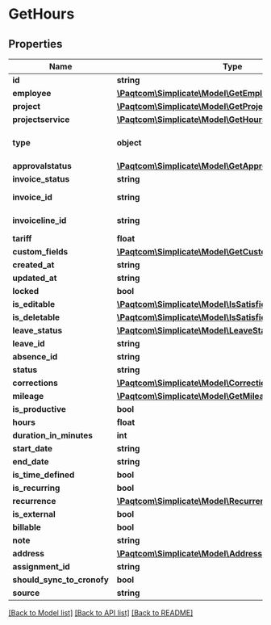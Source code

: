 # GetHours

## Properties

 Name                       | Type                                                                                    | Description                                   | Notes      
----------------------------|-----------------------------------------------------------------------------------------|-----------------------------------------------|------------
 **id**                     | **string**                                                                              |                                               | [optional] 
 **employee**               | [**\Paqtcom\Simplicate\Model\GetEmployeeSimple**](GetEmployeeSimple.md)                     |                                               | [optional] 
 **project**                | [**\Paqtcom\Simplicate\Model\GetProjectSimple**](GetProjectSimple.md)                       |                                               | [optional] 
 **projectservice**         | [**\Paqtcom\Simplicate\Model\GetHoursHoursProjectService**](GetHoursHoursProjectService.md) |                                               | [optional] 
 **type**                   | **object**                                                                              | When record is leave related return leaveType | [optional] 
 **approvalstatus**         | [**\Paqtcom\Simplicate\Model\GetApprovalStatus**](GetApprovalStatus.md)                     |                                               | [optional] 
 **invoice_status**         | **string**                                                                              |                                               | [optional] 
 **invoice_id**             | **string**                                                                              | See /invoices/invoice                         | [optional] 
 **invoiceline_id**         | **string**                                                                              | See /invoices/invoice                         | [optional] 
 **tariff**                 | **float**                                                                               |                                               | [optional] 
 **custom_fields**          | [**\Paqtcom\Simplicate\Model\GetCustomField[]**](GetCustomField.md)                         |                                               | [optional] 
 **created_at**             | **string**                                                                              |                                               | [optional] 
 **updated_at**             | **string**                                                                              |                                               | [optional] 
 **locked**                 | **bool**                                                                                |                                               | [optional] 
 **is_editable**            | [**\Paqtcom\Simplicate\Model\IsSatisfied**](IsSatisfied.md)                                 |                                               | [optional] 
 **is_deletable**           | [**\Paqtcom\Simplicate\Model\IsSatisfied**](IsSatisfied.md)                                 |                                               | [optional] 
 **leave_status**           | [**\Paqtcom\Simplicate\Model\LeaveStatus**](LeaveStatus.md)                                 |                                               | [optional] 
 **leave_id**               | **string**                                                                              |                                               | [optional] 
 **absence_id**             | **string**                                                                              |                                               | [optional] 
 **status**                 | **string**                                                                              |                                               | [optional] 
 **corrections**            | [**\Paqtcom\Simplicate\Model\Correction**](Correction.md)                                   |                                               | [optional] 
 **mileage**                | [**\Paqtcom\Simplicate\Model\GetMileageSimple**](GetMileageSimple.md)                       |                                               | [optional] 
 **is_productive**          | **bool**                                                                                |                                               | [optional] 
 **hours**                  | **float**                                                                               |                                               | [optional] 
 **duration_in_minutes**    | **int**                                                                                 |                                               | [optional] 
 **start_date**             | **string**                                                                              |                                               | [optional] 
 **end_date**               | **string**                                                                              |                                               | [optional] 
 **is_time_defined**        | **bool**                                                                                |                                               | [optional] 
 **is_recurring**           | **bool**                                                                                |                                               | [optional] 
 **recurrence**             | [**\Paqtcom\Simplicate\Model\Recurrence**](Recurrence.md)                                   |                                               | [optional] 
 **is_external**            | **bool**                                                                                |                                               | [optional] 
 **billable**               | **bool**                                                                                |                                               | [optional] 
 **note**                   | **string**                                                                              |                                               | [optional] 
 **address**                | [**\Paqtcom\Simplicate\Model\Address**](Address.md)                                         |                                               | [optional] 
 **assignment_id**          | **string**                                                                              |                                               | [optional] 
 **should_sync_to_cronofy** | **bool**                                                                                |                                               | [optional] 
 **source**                 | **string**                                                                              |                                               | [optional] 

[[Back to Model list]](../README.md#documentation-for-models) [[Back to API list]](../README.md#documentation-for-api-endpoints) [[Back to README]](../README.md)


